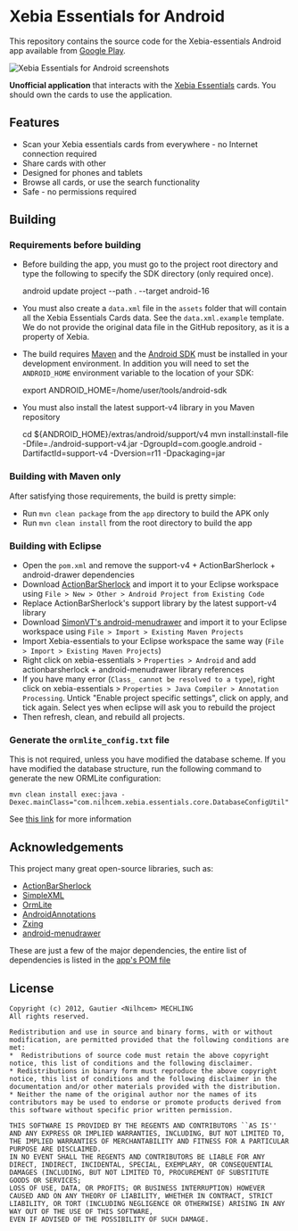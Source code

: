# Xebia Essentials for Android

This repository contains the source code for the Xebia-essentials
Android app available from [Google Play][1].

![Xebia Essentials for Android screenshots][2]

**Unofficial application** that interacts with the [Xebia Essentials][3] cards.
You should own the cards to use the application.


## Features

* Scan your Xebia essentials cards from everywhere - no Internet connection required
* Share cards with other
* Designed for phones and tablets
* Browse all cards, or use the search functionality
* Safe - no permissions required


## Building

### Requirements before building

* Before building the app, you must go to the project root directory and type the following to specify the SDK directory (only required once).

    android update project --path . --target android-16

* You must also create a `data.xml` file in the `assets` folder that will contain all the Xebia Essentials Cards data.
See the `data.xml.example` template.
We do not provide the original data file in the GitHub repository, as it is a property of Xebia.

* The build requires [Maven][4] and the [Android SDK][5] must be installed in your development environment.
In addition you will need to set the `ANDROID_HOME` environment variable to the location of your SDK:

    export ANDROID_HOME=/home/user/tools/android-sdk

* You must also install the latest support-v4 library in you Maven repository

    cd ${ANDROID_HOME}/extras/android/support/v4
    mvn install:install-file -Dfile=./android-support-v4.jar -DgroupId=com.google.android -DartifactId=support-v4 -Dversion=r11 -Dpackaging=jar


### Building with Maven only

After satisfying those requirements, the build is pretty simple:

* Run `mvn clean package` from the `app` directory to build the APK only
* Run `mvn clean install` from the root directory to build the app


### Building with Eclipse ###

* Open the `pom.xml` and remove the support-v4 + ActionBarSherlock + android-drawer dependencies
* Download [ActionBarSherlock][6] and import it to your Eclipse workspace using `File > New > Other > Android Project from Existing Code`
* Replace ActionBarSherlock's support library by the latest support-v4 library
* Download [SimonVT's android-menudrawer][7] and import it to your Eclipse workspace using `File > Import > Existing Maven Projects`
* Import Xebia-essentials to your Eclipse workspace the same way (`File > Import > Existing Maven Projects`)
* Right click on xebia-essentials > `Properties > Android` and add actionbarsherlock + android-menudrawer library references
* If you have many error (`Class_ cannot be resolved to a type`), right click on xebia-essentials > `Properties > Java Compiler > Annotation Processing`. Untick "Enable project specific settings", click on apply, and tick again. Select yes when eclipse will ask you to rebuild the project
* Then refresh, clean, and rebuild all projects.


### Generate the `ormlite_config.txt` file

This is not required, unless you have modified the database scheme.
If you have modified the database structure, run the following command to generate the new ORMLite configuration:

    mvn clean install exec:java -Dexec.mainClass="com.nilhcem.xebia.essentials.core.DatabaseConfigUtil"

See [this link][8] for more information


## Acknowledgements

This project many great open-source libraries, such as:

* [ActionBarSherlock][6]
* [SimpleXML][9]
* [OrmLite][10]
* [AndroidAnnotations][11]
* [Zxing][12]
* [android-menudrawer][7]

These are just a few of the major dependencies, the entire list of dependencies
is listed in the [app's POM file][13]


## License

    Copyright (c) 2012, Gautier <Nilhcem> MECHLING
    All rights reserved.
    
    Redistribution and use in source and binary forms, with or without modification, are permitted provided that the following conditions are met:
    *  Redistributions of source code must retain the above copyright notice, this list of conditions and the following disclaimer.
    * Redistributions in binary form must reproduce the above copyright notice, this list of conditions and the following disclaimer in the documentation and/or other materials provided with the distribution.
    * Neither the name of the original author nor the names of its contributors may be used to endorse or promote products derived from this software without specific prior written permission.
    
    THIS SOFTWARE IS PROVIDED BY THE REGENTS AND CONTRIBUTORS ``AS IS'' AND ANY EXPRESS OR IMPLIED WARRANTIES, INCLUDING, BUT NOT LIMITED TO, THE IMPLIED WARRANTIES OF MERCHANTABILITY AND FITNESS FOR A PARTICULAR PURPOSE ARE DISCLAIMED.
    IN NO EVENT SHALL THE REGENTS AND CONTRIBUTORS BE LIABLE FOR ANY DIRECT, INDIRECT, INCIDENTAL, SPECIAL, EXEMPLARY, OR CONSEQUENTIAL DAMAGES (INCLUDING, BUT NOT LIMITED TO, PROCUREMENT OF SUBSTITUTE GOODS OR SERVICES;
    LOSS OF USE, DATA, OR PROFITS; OR BUSINESS INTERRUPTION) HOWEVER CAUSED AND ON ANY THEORY OF LIABILITY, WHETHER IN CONTRACT, STRICT LIABILITY, OR TORT (INCLUDING NEGLIGENCE OR OTHERWISE) ARISING IN ANY WAY OUT OF THE USE OF THIS SOFTWARE,
    EVEN IF ADVISED OF THE POSSIBILITY OF SUCH DAMAGE.

[1]: https://play.google.com/store/apps/details?id=com.nilhcem.xebia.essentials
[2]: http://nilhcem.github.com/screenshots/xebia-essentials.png
[3]: http://essentials.xebia.com/
[4]: http://maven.apache.org/download.html
[5]: http://developer.android.com/sdk/index.html
[6]: http://actionbarsherlock.com
[7]: https://github.com/SimonVT/android-menudrawer
[8]: http://ormlite.com/javadoc/ormlite-core/doc-files/ormlite_4.html
[9]: http://simple.sourceforge.net/
[10]: http://ormlite.com/
[11]: http://androidannotations.org/
[12]: http://code.google.com/p/zxing/
[13]: https://github.com/Nilhcem/xebia-essentials-android/blob/master/pom.xml
